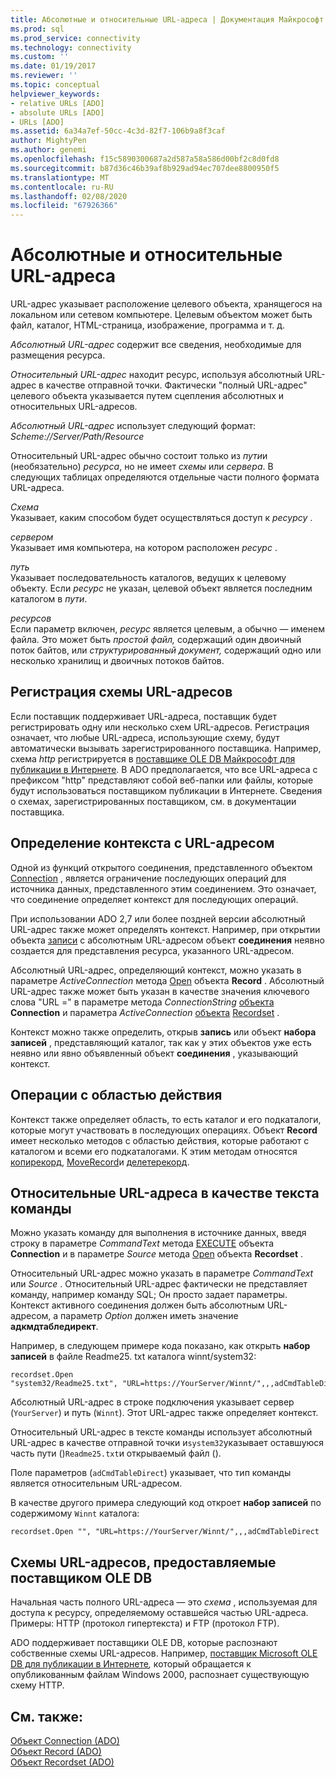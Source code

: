 ```yaml
---
title: Абсолютные и относительные URL-адреса | Документация Майкрософт
ms.prod: sql
ms.prod_service: connectivity
ms.technology: connectivity
ms.custom: ''
ms.date: 01/19/2017
ms.reviewer: ''
ms.topic: conceptual
helpviewer_keywords:
- relative URLs [ADO]
- absolute URLs [ADO]
- URLs [ADO]
ms.assetid: 6a34a7ef-50cc-4c3d-82f7-106b9a8f3caf
author: MightyPen
ms.author: genemi
ms.openlocfilehash: f15c5890300687a2d587a58a586d00bf2c8d0fd8
ms.sourcegitcommit: b87d36c46b39af8b929ad94ec707dee8800950f5
ms.translationtype: MT
ms.contentlocale: ru-RU
ms.lasthandoff: 02/08/2020
ms.locfileid: "67926366"
---
```

# <a name="absolute-and-relative-urls"></a>Абсолютные и относительные URL-адреса
URL-адрес указывает расположение целевого объекта, хранящегося на локальном или сетевом компьютере. Целевым объектом может быть файл, каталог, HTML-страница, изображение, программа и т. д.  
  
 *Абсолютный URL-адрес* содержит все сведения, необходимые для размещения ресурса.  
  
 *Относительный URL-адрес* находит ресурс, используя абсолютный URL-адрес в качестве отправной точки. Фактически "полный URL-адрес" целевого объекта указывается путем сцепления абсолютных и относительных URL-адресов.  
  
 *Абсолютный URL-адрес* использует следующий формат: *Scheme://Server/Path/Resource*  
  
 Относительный URL-адрес обычно состоит только из *пути*и (необязательно) *ресурса*, но не имеет *схемы* или *сервера*. В следующих таблицах определяются отдельные части полного формата URL-адреса.  
  
 *Схема*  
 Указывает, каким способом будет осуществляться доступ к *ресурсу* .  
  
 *сервером*  
 Указывает имя компьютера, на котором расположен *ресурс* .  
  
 *путь*  
 Указывает последовательность каталогов, ведущих к целевому объекту. Если *ресурс* не указан, целевой объект является последним каталогом в *пути*.  
  
 *ресурсов*  
 Если параметр включен, *ресурс* является целевым, а обычно — именем файла. Это может быть *простой файл,* содержащий один двоичный поток байтов, или *структурированный документ,* содержащий одно или несколько хранилищ и двоичных потоков байтов.  
  
## <a name="url-scheme-registration"></a>Регистрация схемы URL-адресов  
 Если поставщик поддерживает URL-адреса, поставщик будет регистрировать одну или несколько схем URL-адресов. Регистрация означает, что любые URL-адреса, использующие схему, будут автоматически вызывать зарегистрированного поставщика. Например, схема *http* регистрируется в [поставщике OLE DB Майкрософт для публикации в Интернете](../../../ado/guide/appendixes/microsoft-ole-db-provider-for-internet-publishing.md). В ADO предполагается, что все URL-адреса с префиксом "http" представляют собой веб-папки или файлы, которые будут использоваться поставщиком публикации в Интернете. Сведения о схемах, зарегистрированных поставщиком, см. в документации поставщика.  
  
## <a name="defining-context-with-a-url"></a>Определение контекста с URL-адресом  
 Одной из функций открытого соединения, представленного объектом [Connection](../../../ado/reference/ado-api/connection-object-ado.md) , является ограничение последующих операций для источника данных, представленного этим соединением. Это означает, что соединение определяет контекст для последующих операций.  
  
 При использовании ADO 2,7 или более поздней версии абсолютный URL-адрес также может определять контекст. Например, при открытии объекта [записи](../../../ado/reference/ado-api/record-object-ado.md) с абсолютным URL-адресом объект **соединения** неявно создается для представления ресурса, указанного URL-адресом.  
  
 Абсолютный URL-адрес, определяющий контекст, можно указать в параметре *ActiveConnection* метода [Open](../../../ado/reference/ado-api/open-method-ado-record.md) объекта **Record** . Абсолютный URL-адрес также может быть указан в качестве значения ключевого слова "URL =" в параметре метода *ConnectionString* [объекта](../../../ado/reference/ado-api/open-method-ado-recordset.md) **Connection** и параметра *ActiveConnection* [объекта](../../../ado/reference/ado-api/open-method-ado-connection.md) [Recordset](../../../ado/reference/ado-api/recordset-object-ado.md) .  
  
 Контекст можно также определить, открыв **запись** или объект **набора записей** , представляющий каталог, так как у этих объектов уже есть неявно или явно объявленный объект **соединения** , указывающий контекст.  
  
## <a name="scoped-operations"></a>Операции с областью действия  
 Контекст также определяет область, то есть каталог и его подкаталоги, которые могут участвовать в последующих операциях. Объект **Record** имеет несколько методов с областью действия, которые работают с каталогом и всеми его подкаталогами. К этим методам относятся [копирекорд](../../../ado/reference/ado-api/copyrecord-method-ado.md), [MoveRecord](../../../ado/reference/ado-api/moverecord-method-ado.md)и [делетерекорд](../../../ado/reference/ado-api/deleterecord-method-ado.md).  
  
## <a name="relative-urls-as-command-text"></a>Относительные URL-адреса в качестве текста команды  
 Можно указать команду для выполнения в источнике данных, введя строку в параметре *CommandText* метода [EXECUTE](../../../ado/reference/ado-api/execute-method-ado-connection.md) объекта **Connection** и в параметре *Source* метода [Open](../../../ado/reference/ado-api/open-method-ado-recordset.md) объекта **Recordset** .  
  
 Относительный URL-адрес можно указать в параметре *CommandText* или *Source* . Относительный URL-адрес фактически не представляет команду, например команду SQL; Он просто задает параметры. Контекст активного соединения должен быть абсолютным URL-адресом, а параметр *Option* должен иметь значение **адкмдтабледирект**.  
  
 Например, в следующем примере кода показано, как открыть **набор записей** в файле Readme25. txt каталога winnt/system32:  
  
```  
recordset.Open "system32/Readme25.txt", "URL=https://YourServer/Winnt/",,,adCmdTableDirect  
```  
  
 Абсолютный URL-адрес в строке подключения указывает сервер (`YourServer`) и путь (`Winnt`). Этот URL-адрес также определяет контекст.  
  
 Относительный URL-адрес в тексте команды использует абсолютный URL-адрес в качестве отправной точки и`system32`указывает оставшуюся часть пути ()`Readme25.txt`и открываемый файл ().  
  
 Поле параметров (`adCmdTableDirect`) указывает, что тип команды является относительным URL-адресом.  
  
 В качестве другого примера следующий код откроет **набор записей** по содержимому `Winnt` каталога:  
  
```  
recordset.Open "", "URL=https://YourServer/Winnt/",,,adCmdTableDirect  
```  
  
## <a name="ole-db-provider-supplied-url-schemes"></a>Схемы URL-адресов, предоставляемые поставщиком OLE DB  
 Начальная часть полного URL-адреса — это *схема* , используемая для доступа к ресурсу, определяемому оставшейся частью URL-адреса. Примеры: HTTP (протокол гипертекста) и FTP (протокол FTP).  
  
 ADO поддерживает поставщики OLE DB, которые распознают собственные схемы URL-адресов. Например, [поставщик Microsoft OLE DB для публикации в Интернете](../../../ado/guide/appendixes/microsoft-ole-db-provider-for-internet-publishing.md)*,* который обращается к опубликованным файлам Windows 2000, распознает существующую схему HTTP.  
  
## <a name="see-also"></a>См. также:  
 [Объект Connection (ADO)](../../../ado/reference/ado-api/connection-object-ado.md)   
 [Объект Record (ADO)](../../../ado/reference/ado-api/record-object-ado.md)   
 [Объект Recordset (ADO)](../../../ado/reference/ado-api/recordset-object-ado.md)
